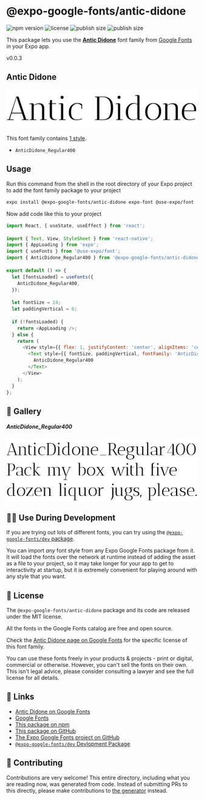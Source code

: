 # @expo-google-fonts/antic-didone

![npm version](https://flat.badgen.net/npm/v/@expo-google-fonts/antic-didone)
![license](https://flat.badgen.net/github/license/expo/google-fonts)
![publish size](https://flat.badgen.net/packagephobia/install/@expo-google-fonts/antic-didone)
![publish size](https://flat.badgen.net/packagephobia/publish/@expo-google-fonts/antic-didone)

This package lets you use the [**Antic Didone**](https://fonts.google.com/specimen/Antic+Didone) font family from [Google Fonts](https://fonts.google.com/) in your Expo app.

v0.0.3

## Antic Didone

![Antic Didone](./font-family.png)

This font family contains [1 style](#-gallery).

- `AnticDidone_Regular400`

## Usage

Run this command from the shell in the root directory of your Expo project to add the font family package to your project
```sh
expo install @expo-google-fonts/antic-didone expo-font @use-expo/font
```

Now add code like this to your project
```js
import React, { useState, useEffect } from 'react';

import { Text, View, StyleSheet } from 'react-native';
import { AppLoading } from 'expo';
import { useFonts } from '@use-expo/font';
import { AnticDidone_Regular400 } from '@expo-google-fonts/antic-didone';

export default () => {
  let [fontsLoaded] = useFonts({
    AnticDidone_Regular400,
  });

  let fontSize = 24;
  let paddingVertical = 6;

  if (!fontsLoaded) {
    return <AppLoading />;
  } else {
    return (
      <View style={{ flex: 1, justifyContent: 'center', alignItems: 'center' }}>
        <Text style={{ fontSize, paddingVertical, fontFamily: 'AnticDidone_Regular400' }}>
          AnticDidone_Regular400
        </Text>
      </View>
    );
  }
};

```

## 🔡 Gallery

##### AnticDidone_Regular400
![AnticDidone_Regular400](./ed8ca32ea2c34cc27f4a10cdf51c0ddb35d0cd580df90b19e68d8096a145ec35.ttf.png)


## 👩‍💻 Use During Development

If you are trying out lots of different fonts, you can try using the [`@expo-google-fonts/dev` package](https://github.com/expo/google-fonts/tree/master/font-packages/dev#readme).

You can import *any* font style from any Expo Google Fonts package from it. It will load the fonts
over the network at runtime instead of adding the asset as a file to your project, so it may take longer
for your app to get to interactivity at startup, but it is extremely convenient
for playing around with any style that you want.

## 📖 License

The `@expo-google-fonts/antic-didone` package and its code are released under the MIT license.

All the fonts in the Google Fonts catalog are free and open source.

Check the [Antic Didone page on Google Fonts](https://fonts.google.com/specimen/Antic+Didone) for the specific license of this font family.

You can use these fonts freely in your products & projects - print or digital, commercial or otherwise. However, you can't sell the fonts on their own. This isn't legal advice, please consider consulting a lawyer and see the full license for all details.

## 🔗 Links

- [Antic Didone on Google Fonts](https://fonts.google.com/specimen/Antic+Didone)
- [Google Fonts](https://fonts.google.com/)
- [This package on npm](https://www.npmjs.com/package/@expo-google-fonts/antic-didone)
- [This package on GitHub](https://github.com/expo/google-fonts/tree/master/font-packages/antic-didone)
- [The Expo Google Fonts project on GitHub](https://github.com/expo/google-fonts)
- [`@expo-google-fonts/dev` Devlopment Package](https://github.com/expo/google-fonts/tree/master/font-packages/dev)


## 🤝 Contributing

Contributions are very welcome! This entire directory, including what you are reading now, was generated from code. Instead of submitting PRs to this directly, please make contributions to [the generator](https://github.com/expo/google-fonts/tree/master/packages/generator) instead.
